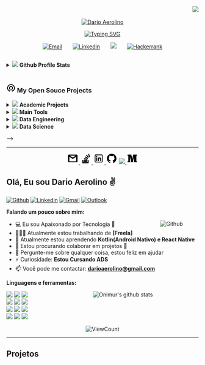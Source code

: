 <p align="right" >
	<a href="https://hits.seeyoufarm.com"><img src="https://hits.seeyoufarm.com/api/count/incr/badge.svg?url=https%3A%2F%2Fgithub.com%2Fdarioaerolino%2Fhit-counter&count_bg=%23B41EFF&title_bg=%23706868&icon=skyliner.svg&icon_color=%23E7E7E7&title=HITS+%2F+VIEWS&edge_flat=false"/></a>
</p>

<p align="center">
  <a href="https://github.com/DenverCoder1">
    <img src="https://user-images.githubusercontent.com/64660577/227737008-8c75f74e-c660-4509-922a-9048409bcfa8.png" alt="Dario Aerolino" /></a>
</p>

<p align="center">
    <a href="https://git.io/typing-svg"><img src="https://readme-typing-svg.herokuapp.com?font=Fira+Code&pause=1000&color=B41EFF&center=true&vCenter=true&width=435&lines=Full-Stack+Web+and+Mobile+Developer;Technology+Student;Always+learning+new+things" alt="Typing SVG" /></a>
  
  <!-- Social icons section -->
<p align="center">
  <a href="mailto:darioaerolino@gmail.com"><img width="32px" alt="Email" title="Email" src="https://user-images.githubusercontent.com/64660577/227637013-1ab24a4d-45f6-4bca-8201-2d1002d80eba.png"/></a>
  &#8287;&#8287;&#8287;&#8287;&#8287;
  <a href="https://www.linkedin.com/in/dario-aerolino/"><img width="32px" alt="Linkedin" title="Linkedin" src="https://user-images.githubusercontent.com/64660577/227638524-32a29dcf-a5d3-4e36-b260-69ae4867ea90.png"/></a>
  &#8287;&#8287;&#8287;&#8287;&#8287;
  <a href="https://github.com/darioaerolino" alt="Github" title="GithUb" ><img width="32px" src="https://user-images.githubusercontent.com/64660577/227737295-329e8638-de46-4d69-b79f-78539e2dab30.png"/></a>
  &#8287;&#8287;&#8287;&#8287;&#8287;
  <a href="https://www.hackerrank.com/darioaerolino"><img width="32px" alt="Hackerrank" title="Hackerrank" src="https://user-images.githubusercontent.com/64660577/227737845-03f99974-1529-4201-b679-f3b86e499dd2.png"></a>
</p>

##

<!--

<!-- <img src="https://cr-ss-service.azurewebsites.net/api/ScreenShot?widget=summary&username=brunocampos01&badges=3&show-avatar=false&style=--header-bg-color:%23000;--border-radius:10px" width="35%" align="right"> -->
 

<details>	
  <summary><a href="#"><img src="https://user-images.githubusercontent.com/64660577/227740857-6223c501-c401-4181-83c3-63bdf38da7e4.png"/></a><b> Github Profile Stats</b></summary>
  <img height="180em" src="https://github-readme-stats.vercel.app/api?username=darioaerolino&show_icons=true&count_private=true&theme=react&hide_border=true&bg_color=1F222E&title_color=B41EFF&icon_color=79ff97" />
  <img height="180em" src="https://github-readme-stats.vercel.app/api/top-langs/?username=darioaerolino&exclude_repo=machine-learning&langs_count=8&layout=compact&theme=react&hide_border=true&bg_color=1F222E&title_color=79ff97&icon_color=79ff97"/>
  <br/>
</details>

<!-- 
<details>	
<summary><a href="#"><img src="https://github.com/brunocampos01/brunocampos01/blob/main/images/icon_minimum-value.png"/></a><b> Contribuition Time Series</b></summary>
<img src="https://activity-graph.herokuapp.com/graph?username=brunocampos01&theme=react-dark&bg_color=20232a&hide_border=true" width="100%"/>
</details>
-->

<br/>

### <a href="#"><img src="https://github.com/brunocampos01/brunocampos01/blob/main/images/icon_open-source.png"/></a> My Open Souce Projects
<details>
  <summary><b> <a href="#"><img src="https://user-images.githubusercontent.com/64660577/227741652-0df572d2-b46b-426f-a744-fc9994565b47.png"/></a> Academic Projects</b></summary>
  <table>
    <thead align="center">
      <tr border: none;>
	<td><b><a href="#"></a>Projects</b></td>
        <td><b><a href="#"></a>Summary</b></td>
      </tr>
    </thead>
    <tbody>
      <tr>
      	<td>
		<a href="https://github.com/brunocampos01/teoria-da-computacao">
		<b>Teoria da Computação</b></a>
	</td>
      	<td>
		<a href="https://github.com/brunocampos01/teoria-da-computacao">
		<img src="https://github-readme-stats.vercel.app/api/pin/?username=brunocampos01&repo=teoria-da-computacao&icon_color=79ff97&text_color=9f9f9f&bg_color=151515"/>
	</td>
      </tr>
      <tr>
	<td>
		<a href="https://github.com/brunocampos01/introducao-a-programacao-orientada-a-objetos">
		<b>Introdução a Programação Orientada à Objetos</b></a>
	</td>
        <td>
		<a href="https://github.com/brunocampos01/introducao-a-programacao-orientada-a-objetos">
		<img src="https://github-readme-stats.vercel.app/api/pin/?username=brunocampos01&repo=introducao-a-programacao-orientada-a-objetos&icon_color=79ff97&text_color=9f9f9f&bg_color=151515"/>
	</td>
      </tr>
      <tr>
	<td>
		<a href="https://github.com/brunocampos01/desenvolvimento-de-sistemas">
		<b>Desenvolvimento de Sistemas</b></a>
	</td>
        <td>
		<a href="https://github.com/brunocampos01/desenvolvimento-de-sistemas">
		<img alt="Summary" src="https://github-readme-stats.vercel.app/api/pin/?username=brunocampos01&repo=desenvolvimento-de-sistemas&icon_color=79ff97&text_color=9f9f9f&bg_color=151515"/>
	</td>
      </tr>
      <tr>
	<td>
		<a href="https://github.com/brunocampos01/organizacao-e-arquitetura-de-computadores">
		<b>Organização e Arquitetura de Computadores</b></a>
	</td>
        <td>
		<a href="https://github.com/brunocampos01/organizacao-e-arquitetura-de-computadores">
		<img src="https://github-readme-stats.vercel.app/api/pin/?username=brunocampos01&repo=organizacao-e-arquitetura-de-computadores&icon_color=79ff97&text_color=9f9f9f&bg_color=151515"/>
	</td>
      </tr>
      <tr>
	<td>
		<a href="https://github.com/brunocampos01/banco-de-dados">
		<b>Banco de Dados</b></a>
	</td>
        <td>
		<a href="https://github.com/brunocampos01/banco-de-dados">
		<img src="https://github-readme-stats.vercel.app/api/pin/?username=brunocampos01&repo=banco-de-dados&icon_color=79ff97&text_color=9f9f9f&bg_color=151515"/></td>
      </tr>
      <tr>
	<td>
		<a href="https://github.com/brunocampos01/programacao-paralela-e-distribuida">
		<b>Programacao Paralela e Distribuida</b></a>
	</td>
        <td>
		<a href="https://github.com/brunocampos01/programacao-paralela-e-distribuida">
		<img src="https://github-readme-stats.vercel.app/api/pin/?username=brunocampos01&repo=programacao-paralela-e-distribuida&icon_color=79ff97&text_color=9f9f9f&bg_color=151515"/></td>
      </tr>
      <tr>
	<td>
		<a href="https://github.com/brunocampos01/game-craps">
		<b>Engenharia de Software (game)</b></a>
	</td>
        <td>
		<a href="https://github.com/brunocampos01/game-craps">
		<img src="https://github-readme-stats.vercel.app/api/pin/?username=brunocampos01&repo=game-craps&icon_color=79ff97&text_color=9f9f9f&bg_color=151515"/></td>
      </tr>
      <tr>
	<td>
		<a href="https://github.com/brunocampos01/prolog-language">
		<b>Prolog</b></a>
	</td>
        <td>
		<a href="https://github.com/brunocampos01/prolog-language">
		<img src="https://github-readme-stats.vercel.app/api/pin/?username=brunocampos01&repo=prolog-language&icon_color=79ff97&text_color=9f9f9f&bg_color=151515"/>
	</td>
      </tr>
      <tr>
	<td>
		<a href="https://github.com/brunocampos01/compiladores">
		<b>Compiladores</b></a>
	</td>
        <td>
		<a href="https://github.com/brunocampos01/compiladores">
		<img src="https://github-readme-stats.vercel.app/api/pin/?username=brunocampos01&repo=compiladores&icon_color=79ff97&text_color=9f9f9f&bg_color=151515"/></td>
      </tr>
      <tr>
	<td>
		<a href="https://github.com/brunocampos01/inteligencia-artificial">
		<b>Inteligencia Artificial</b></a>
	</td>
        <td>
		<a href="https://github.com/brunocampos01/inteligencia-artificial">
		<img src="https://github-readme-stats.vercel.app/api/pin/?username=brunocampos01&repo=inteligencia-artificial&icon_color=79ff97&text_color=9f9f9f&bg_color=151515"/></td>
      </tr>
      <tr>
	<td>
		<a href="https://github.com/brunocampos01/redes-de-computadores">
		<b>Redes de Computadores</b></a></td>
        <td>
		<a href="https://github.com/brunocampos01/redes-de-computadores">
		<img src="https://github-readme-stats.vercel.app/api/pin/?username=brunocampos01&repo=redes-de-computadores&icon_color=79ff97&text_color=9f9f9f&bg_color=151515"/></td>
      </tr>
      <tr>
	<td>
		<a href="https://github.com/brunocampos01/seguranca-de-redes">
		<b>Seguranca de Redes</b></a>
	</td>
        <td>
		<a href="https://github.com/brunocampos01/seguranca-de-redes">
		<img src="https://github-readme-stats.vercel.app/api/pin/?username=brunocampos01&repo=seguranca-de-redes&icon_color=79ff97&text_color=9f9f9f&bg_color=151515"/></td>
      </tr>  
      <tr>
	<td>
		<a href="https://github.com/brunocampos01/forecast-of-time-series-with-stock-data">
		<b>TCC</b></a>
	</td>
        <td>
		<a href="https://github.com/brunocampos01/forecast-of-time-series-with-stock-data">
		<img src="https://github-readme-stats.vercel.app/api/pin/?username=brunocampos01&repo=forecast-of-time-series-with-stock-data&icon_color=79ff97&text_color=9f9f9f&bg_color=151515"/></td>
      </tr>
    </tbody>
  </table>
  <br />
</details>

<details>
  <summary><b> <a href="#-my-open-souce-projects"><img src="https://img.icons8.com/material/24/000000/docker.png"/></a> Main Tools </b></summary>
  <table>
    <thead align="center">
      <tr border: none;>
        <td><b>Projects</b></td>
        <td><b>Summary</b></td>
      </tr>
    </thead>
    <tbody>
      <tr>
      	<td>
		<a href="https://github.com/brunocampos01/home-sweet-home">
		<b>My Personal Configuration</b></a>
	</td>
      	<td>
		<a href="https://github.com/brunocampos01/home-sweet-home">
		<img src="https://github-readme-stats.vercel.app/api/pin/?username=brunocampos01&repo=home-sweet-home&icon_color=79ff97&text_color=9f9f9f&bg_color=151515"/></td>
      </tr>	
      <tr>
      	<td>
		<a href="https://github.com/brunocampos01/encrypt-file">
		<b>Encrypt File</b></a>
	</td>
      	<td>
		<a href="https://github.com/brunocampos01/encrypt-file">
		<img src="https://github-readme-stats.vercel.app/api/pin/?username=brunocampos01&repo=encrypt-file&icon_color=79ff97&text_color=9f9f9f&bg_color=151515"/>
	</td>
      </tr>
      <tr>
      	<td>
		<a href="https://github.com/brunocampos01/showenv">
		<b>Show Enviroment</b></a>
	</td>
      	<td>
		<a href="https://github.com/brunocampos01/showenv">
		<img src="https://github-readme-stats.vercel.app/api/pin/?username=brunocampos01&repo=showenv&icon_color=79ff97&text_color=9f9f9f&bg_color=151515"/></td>
      </tr>	    
    </tbody>
  </table>
  <br />
</details>

<details>
  <summary><b> <a href="#-my-open-souce-projects"><img src="https://img.icons8.com/material/24/000000/elephant.png"/></a> Data Engineering</b></summary>
  <table>
    <thead align="center">
      <tr border: none;>
        <td><b>Projects</b></td>
        <td><b>Summary</b></td>
      </tr>
    </thead>
    <tbody>
	<tr>
      	</tr>
	<tr>
      	<td>
		<a href="https://github.com/brunocampos01/understanding-the-python-ecosystem">
		<b>Understanding the Python Ecosystem</b></a>
	</td>
      	<td>
		<a href="https://github.com/brunocampos01/ understanding-the-python-ecosystem">
		<img src="https://github-readme-stats.vercel.app/api/pin/?username=brunocampos01&repo=understanding-the-python-ecosystem&icon_color=79ff97&text_color=9f9f9f&bg_color=151515"/>
	</td>
      </tr>
      <tr>
      	<td>
		<a href="https://github.com/brunocampos01/becoming-an-expert-data">
		<b>Becoming an Expert Data</b></a>
	</td>
      	<td>
		<a href="https://github.com/brunocampos01/becoming-an-expert-data">
		<img src="https://github-readme-stats.vercel.app/api/pin/?username=brunocampos01&repo=becoming-an-expert-data&icon_color=79ff97&text_color=9f9f9f&bg_color=151515"/>
		</td>
      </tr>
      <tr>
      	<td>
		<a href="https://github.com/brunocampos01/automated-business-intelligence-at-azure">
		<b>Automated Business Intelligence at Azure</b></a>
	</td>
      	<td>										
		<a href="https://github.com/brunocampos01/automated-business-intelligence-at-azure">
		<img src="https://github-readme-stats.vercel.app/api/pin/?username=brunocampos01&repo=automated-business-intelligence-at-azure&icon_color=79ff97&text_color=9f9f9f&bg_color=151515"/></td>
      </tr>
      <tr>
      	<td>
		<a href="https://github.com/brunocampos01/pyssas">
		<b>Python API to handler SSAS</b></a>
	</td>
      	<td>
		<a href="https://github.com/brunocampos01/pyssas">
		<img alt="Summary" src="https://github-readme-stats.vercel.app/api/pin/?username=brunocampos01&repo=pyssas&icon_color=79ff97&text_color=9f9f9f&bg_color=151515"/></td>
      </tr>	    
    </tbody>
  </table>
  <br />
</details>

<details>
  <summary><b>  <a href="#-my-open-souce-projects"><img src="https://img.icons8.com/material/24/000000/test-tube--v1.png"/></a> Data Science</b></summary>
  <table>
    <thead align="center">
      <tr border: none;>
        <td><b>Projects</b></td>
        <td><b>Summary</b></td>
      </tr>
    </thead>
    <tbody>
	<tr>
      		<td>
			 <a href="https://github.com/brunocampos01/finding-donors">
			<b>Finding Donors</b></a>
		</td>
      		<td>
			<a href="https://github.com/brunocampos01/finding-donors">
			<img src="https://github-readme-stats.vercel.app/api/pin/?username=brunocampos01&repo=finding-donors&icon_color=79ff97&text_color=9f9f9f&bg_color=151515"/>
		</td>
      	</tr>
	<tr>
      		<td>
			<a href="https://github.com/brunocampos01/porto-seguro-safe-driver-prediction">
			<b>Porto Seguro Safe Driver Prediction</b></a>
		</td>
      		<td>
			<a href="https://github.com/brunocampos01/porto-seguro-safe-driver-prediction">
			<img src="https://github-readme-stats.vercel.app/api/pin/?username=brunocampos01&repo=porto-seguro-safe-driver-prediction&icon_color=79ff97&text_color=9f9f9f&bg_color=151515"/></td>
      	</tr>
	<tr>
      		<td>
			<a href="https://github.com/brunocampos01/predict-which-customers-a-call-center-should-contact">
			<b>Predict Which Customers a Call Center Should Contact</b></a>
		</td>
      		<td>
			<a href="https://github.com/brunocampos01/predict-which-customers-a-call-center-should-contact">
			<img src="https://github-readme-stats.vercel.app/api/pin/?username=brunocampos01&repo=predict-which-customers-a-call-center-should-contact&icon_color=79ff97&text_color=9f9f9f&bg_color=151515"/></td>
      	</tr>
	</tr>
	    	<tr>
      		<td>
			<a href="https://github.com/brunocampos01/predicting-retail-churn-with-azure-ml-studio">
			<b>Predicting Retail Churn with Azure ML Studio</b></a>
		</td>
      		<td>
			<a href="https://github.com/brunocampos01/predicting-retail-churn-with-azure-ml-studio">
			<img src="https://github-readme-stats.vercel.app/api/pin/?username=brunocampos01&repo=predicting-retail-churn-with-azure-ml-studio&icon_color=79ff97&text_color=9f9f9f&bg_color=151515"/></td>
      	</tr>
	<tr>
      		<td>
			<a href="https://github.com/brunocampos01/federated-learning-for-text-generation">
			<b>Federated Learning for Text Generation</b></a>
		</td>
      		<td>
			<a href="https://github.com/brunocampos01/federated-learning-for-text-generation">
			<img src="https://github-readme-stats.vercel.app/api/pin/?username=brunocampos01&repo=federated-learning-for-text-generation&icon_color=79ff97&text_color=9f9f9f&bg_color=151515"/></td>
      	</tr>
	<tr>
      		<td>
			<a href="https://github.com/brunocampos01/allstate-claims-severity">
			<b>Allstate Claims Severity</b></a>
		</td>
      		<td>
			<a href="https://github.com/brunocampos01/allstate-claims-severity">
			<img src="https://github-readme-stats.vercel.app/api/pin/?username=brunocampos01&repo=allstate-claims-severity&icon_color=79ff97&text_color=9f9f9f&bg_color=151515"/></td>
      	</tr>
    </tbody>
  </table>
  <br />
</details>

-->


<!-- 
<details>		
  <summary><b>⚙️ Things I use to get stuff done</b></summary>
  	<ul>
  	    <li><b>OS:</b> Ubuntu 20.04</li>
  	    <li><b>Browser: </b> Brave</li>
	    <li><b>Terminal: </b> Bash: Oh My Bash</li>
	    <li><b>Code Editor:</b> VSCode + Pycharm</li>
	    <li><b>To Stay Updated:</b> Dev.to, Medium, Linkedin and Twitter.</li>
	    <br />
	⚛️ Checkout My Personal Configrations <a href="https://github.com/brunocampos01/home-sweet-home">Here</a>.
	</ul>	
</details> -->


<!-- <h4 align="center">
  <a href="https://github.com/brunocampos01?tab=repositories" title="Show Repositories">🔎 Show More 🔍</a>
</h4>
 -->
 
---

<p  align="center">
	<a href="mailto:brunocampos01@gmail.com" target="_blank"><img src="https://github.com/brunocampos01/brunocampos01/blob/main/images/email.png" width="30">
	</a>
	<a href="https://stackoverflow.com/users/8329698/bruno-campos" target="_blank"><img src="https://github.com/brunocampos01/brunocampos01/blob/main/images/stackoverflow.png" width="30">
	</a>
	<a href="https://www.linkedin.com/in/brunocampos01" target="_blank"><img src="https://github.com/brunocampos01/brunocampos01/blob/main/images/linkedin.png" width="30">
	</a>
	<a href="https://github.com/brunocampos01" target="_blank"><img src="https://github.com/brunocampos01/brunocampos01/blob/main/images/github.png" width="30"></a>
	<a href="https://profile.codersrank.io/user/brunocampos01" target="_blank"><img src="https://img.icons8.com/material/24/000000/source-code--v1.png" width="30">
	</a>
	<a href="https://medium.com/@brunocampos01" target="_blank"><img src="https://github.com/brunocampos01/brunocampos01/blob/main/images/medium.png" width="30">
	</a>
</p>

















































<!-- Your title -->
## Olá, Eu sou Dario Aerolino ✌

<!-- Your badges
You can use the website to generate badges: https://shields.io/
-->

[![Github](https://img.shields.io/badge/-Github-000?style=flat&logo=Github&logoColor=white)](https://github.com/darioaerolino)
[![Linkedin](https://img.shields.io/badge/-LinkedIn-blue?style=flat&logo=Linkedin&logoColor=white)](https://www.linkedin.com/in/dario-aerolino/)
[![Gmail](https://img.shields.io/badge/-Gmail-c14438?style=flat&logo=Gmail&logoColor=white)](mailto:darioaerolino@gmail.com )
[![Outlook](https://img.shields.io/badge/-Outlook-0078D4?style=flat&logo=Microsoft-Outlook&logoColor=white)](mailto:darioaerolino@hotmail.com )
&nbsp;


<!-- Talking about you -->
**Falando um pouco sobre mim:**

<!-- Any image aligned to the right. Beware the width -->
<img width="20%" align="right" alt="Github" src="https://user-images.githubusercontent.com/64660577/224764443-7c9dff7e-f5c5-49c9-a62f-8228c786429a.gif" />

- 💻 Eu sou Apaixonado por Tecnologia 🧐 
- 👨🏽‍💻 Atualmente estou trabalhando de **[Freela]**
- 🌱 Atualmente estou aprendendo **Kotlin(Android Nativo) e React Native** 
- 👯 Estou procurando colaborar em projetos 🤝 
- 💬 Pergunte-me sobre qualquer coisa, estou feliz em ajudar
- ⚡️ Curiosidade: **Estou Cursando ADS**
- 📫 Você pode me contactar: **darioaerolino@gmail.com**

**Linguagens e ferramentas:** 

<!-- Your github readme stats
You can use this api: https://github.com/anuraghazra/github-readme-stats
-->
<p>
  <a href="">
    <img width="55%" align="right" alt="Onimur's github stats" src="https://github-readme-stats.vercel.app/api?username=darioaerolino&show_icons=true&theme=merko&count_private=true" />
  </a>

  <!-- Your languages and tools. Be careful with the alignment. 
  You can use this sites to get logos: https://www.vectorlogo.zone or https://simpleicons.org/
  -->
  <code><img width="10%" src="https://www.vectorlogo.zone/logos/java/java-ar21.svg"></code>
  <code><img width="10%" src="https://www.vectorlogo.zone/logos/kotlinlang/kotlinlang-ar21.svg"></code>
  <code><img width="10%" src="https://www.vectorlogo.zone/logos/android/android-ar21.svg"></code>
  <br />
  <code><img width="10%" src="https://www.vectorlogo.zone/logos/gradle/gradle-ar21.svg"></code>
  <code><img width="10%" src="https://www.vectorlogo.zone/logos/reactjs/reactjs-ar21.svg"></code>
  <code><img width="10%" src="https://www.vectorlogo.zone/logos/json/json-ar21.svg"></code>
  <br />
  <code><img width="10%" src="https://www.vectorlogo.zone/logos/mysql/mysql-ar21.svg"></code>
  <code><img width="10%" src="https://www.vectorlogo.zone/logos/sqlite/sqlite-ar21.svg"></code>
  <code><img width="10%" src="https://www.vectorlogo.zone/logos/firebase/firebase-ar21.svg"></code>
  <br />
  <code><img width="10%" src="https://www.vectorlogo.zone/logos/git-scm/git-scm-ar21.svg"></code>
  <code><img width="10%" src="https://www.vectorlogo.zone/logos/yaml/yaml-ar21.svg"></code>
  <code><img width="10%" src="https://www.vectorlogo.zone/logos/python/python-ar21.svg"></code>
</p>

<!-- Your hits or visitors
site: http://hits.dwyl.com or https://visitor-badge.glitch.me
Both apis are in trouble due to the number of requests, if you know any other to register visitors, great
-->
<p align="center">
  <img alt="ViewCount" src="https://views.whatilearened.today/views/github/darioaerolino/count.svg" />
</p>

<!--## Ajude-me
<!-- Your support, if you have it 
I created these images, feel free to use them.
-->
<p align="center">
  <!--<a href="https://www.patreon.com/onimur" target="_blank">
    <img width="18%" alt="Check my Patreon" src="https://raw.githubusercontent.com/onimur/.github/master/.resources/support-patreon.png"/>
  </a>-->
  <!--<a href="https://www.paypal.com/cgi-bin/webscr?cmd=_donations&business=YUTBBKXR2XCPJ" target="_blank">
      <img width="18%" alt="Donate with Paypal" src="https://raw.githubusercontent.com/onimur/.github/master/.resources/support-paypal.png"/>
  </a>-->
  <!--<a href="https://www.buymeacoffee.com/onimur" target="_blank">
      <img width="18%" alt="Buy me a coffee" src="https://raw.githubusercontent.com/onimur/.github/master/.resources/support-buy-coffee.png"/>
  </a>-->
</p>


---

<!-- Its main projects -->
## Projetos
<!--<p align="center">
  <a href="https://github.com/onimur/handle-path-oz">
    <img align="center" src="https://github-readme-stats.vercel.app/api/pin/?username=onimur&repo=handle-path-oz" />
  </a>
  <a href="https://github.com/onimur/circleci-github-changelog-generator">
    <img align="center" src="https://github-readme-stats.vercel.app/api/pin/?username=onimur&repo=circleci-github-changelog-generator" />
  </a>-->
</p>

<!-- This readme was created by Murillo Comino - https://github.com/onimur -->














